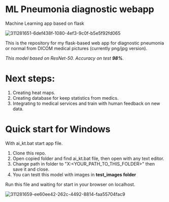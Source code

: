 # ML Pneumonia diagnostic webapp

Machine Learning app based on flask

![311281651-6def438f-1080-4ef3-9c0f-b5e5f92fd065](https://github.com/everythingisc00l/ML-Pneumonia-diagnostic-web-app/assets/105049664/6f6d2e06-dc4d-4926-9320-af71ab353fc3)

This is the repository for my flask-based web app for diagnostic pneumonia or normal from DICOM medical pictures (currently png/jpg version).

*This model based on ResNet-50. Accuracy on test **98%**.*

# Next steps:

1. Creating heat maps.
2. Creating database for keep statistics from medics.
3. Integrating to medical services and train with human feedback on new data.

# Quick start for Windows

With ai_kt.bat start app file.

1. Clone this repo.
2. Open copied folder and find ai_kt.bat file, then open with any text editor.
3. Change path in folder to "X:<YOUR_PATH_TO_THIS_FOLDER>\" then save it and close.
4. You can testt this model with images in **test_images folder**
   
Run this file and waiting for start in your browser on localhost.

![311281659-ee60ee42-262c-4492-8814-faa55704fac9](https://github.com/everythingisc00l/ML-Pneumonia-diagnostic-web-app/assets/105049664/45f2cb21-a211-48cc-81da-59b4a5ade14a)
